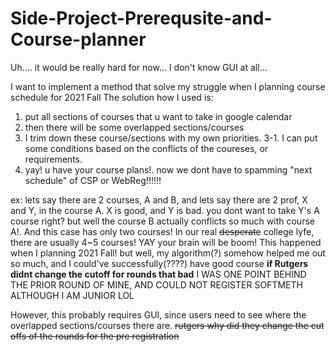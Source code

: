 # Side-Project-Prerequsite-and-Course-planner
Uh.... it would be really hard for now... I don't know GUI at all...

I want to implement a method that solve my struggle when I planning course schedule for 2021 Fall
The solution how I used is:
1. put all sections of courses that u want to take in google calendar
2. then there will be some overlapped sections/courses
3. I trim down these course/sections with my own priorities.
3-1. I can put some conditions based on the conflicts of the coureses, or requirements.
4. yay! u have your course plans!. now we dont have to spamming "next schedule" of CSP or WebReg!!!!!!


ex: lets say there are 2 courses, A and B, and lets say there are 2 prof, X and Y, in the course A. X is good, and Y is bad. you dont want to take Y's A course right?
but well the course B actually conflicts so much with course A!. 
And this case has only two courses! In our real ~~desperate~~ college lyfe, there are usually 4~5 courses! YAY your brain will be boom! 
This happened when I planning 2021 Fall! but well, my algorithm(?) somehow helped me out so much, and I could've successfully(????) have good course **if Rutgers didnt change the cutoff for rounds that bad** 
I WAS ONE POINT BEHIND THE PRIOR ROUND OF MINE, AND COULD NOT REGISTER SOFTMETH ALTHOUGH I AM JUNIOR LOL

However, this probably requires GUI, since users need to see where the overlapped sections/courses there are. 
~~rutgers why did they change the cut offs of the rounds for the pre registration~~
